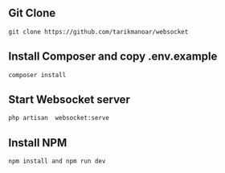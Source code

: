 ## Git Clone

```ssh
git clone https://github.com/tarikmanoar/websocket
```
## Install Composer and copy .env.example
```composer
composer install
```
## Start Websocket server
```ssh
php artisan  websocket:serve
```

## Install NPM
```npm
npm install and npm run dev
```

